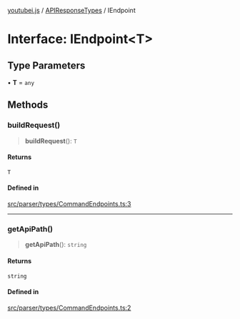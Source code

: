 [youtubei.js](../../../README.md) / [APIResponseTypes](../README.md) / IEndpoint

# Interface: IEndpoint\<T\>

## Type Parameters

• **T** = `any`

## Methods

### buildRequest()

> **buildRequest**(): `T`

#### Returns

`T`

#### Defined in

[src/parser/types/CommandEndpoints.ts:3](https://github.com/LuanRT/YouTube.js/blob/4729016fb98e7045ee4043857be7eef780c01e35/src/parser/types/CommandEndpoints.ts#L3)

***

### getApiPath()

> **getApiPath**(): `string`

#### Returns

`string`

#### Defined in

[src/parser/types/CommandEndpoints.ts:2](https://github.com/LuanRT/YouTube.js/blob/4729016fb98e7045ee4043857be7eef780c01e35/src/parser/types/CommandEndpoints.ts#L2)
